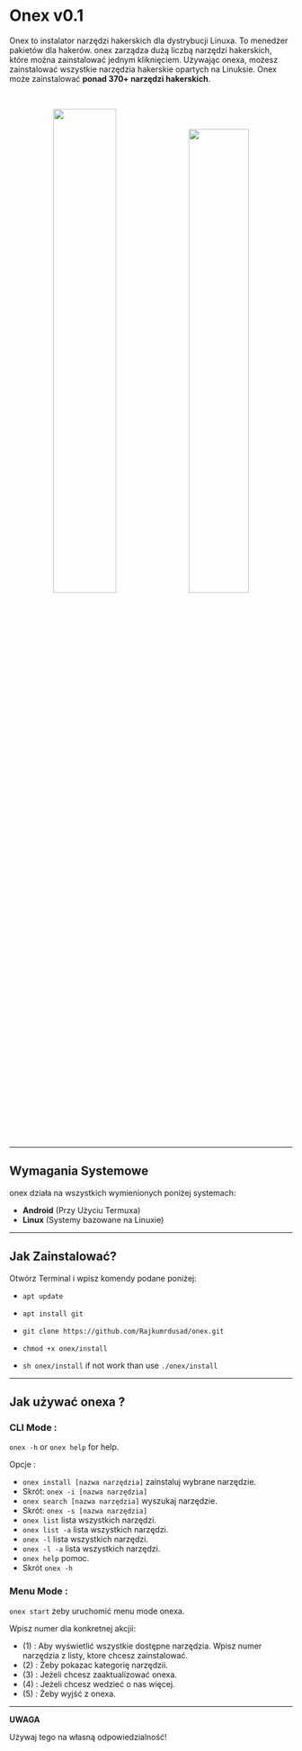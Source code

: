 # Onex v0.1

Onex to instalator narzędzi hakerskich dla dystrybucji Linuxa. To menedżer pakietów dla hakerów.
onex zarządza dużą liczbą narzędzi hakerskich, które można zainstalować jednym kliknięciem. 
Używając onexa, możesz zainstalować wszystkie narzędzia hakerskie opartych na Linuksie. Onex może zainstalować **ponad 370+ narzędzi hakerskich**.

<br>
<p align="center">
<img width="47%" src="https://github.com/Rajkumrdusad/onex/blob/master/doc/Screenshot_2019-12-01-12-10-02-1.png"/>
<img width="46%" src="https://github.com/Rajkumrdusad/onex/blob/master/doc/Screenshot_2019-12-01-12-09-26-1.png"/>
</p>

------------------------------------------------------------------------

## Wymagania Systemowe

onex działa na wszystkich wymienionych poniżej systemach:<br>
- **Android** (Przy Użyciu Termuxa) <br>
- **Linux** (Systemy bazowane na Linuxie) <br>

------------------------------------------------------------------------

## Jak Zainstalować?

Otwórz Terminal i wpisz komendy podane poniżej:

* `apt update`

* `apt install git`

* `git clone https://github.com/Rajkumrdusad/onex.git`

* `chmod +x onex/install`

* `sh onex/install` if not work than use `./onex/install`

------------------------------------------------------------------------

## Jak używać onexa ?

### CLI Mode :
`onex -h` or `onex help` for help.

Opcje :
- `onex install [nazwa narzędzia]` zainstaluj wybrane narzędzie.
-  Skrót: `onex -i [nazwa narzędzia]`
- `onex search [nazwa narzędzia]` wyszukaj narzędzie.
- Skrót: `onex -s [nazwa narzędzia]` 
- `onex list` lista wszystkich narzędzi.
- `onex list -a` lista wszystkich narzędzi.
- `onex -l` lista wszystkich narzędzi.
- `onex -l -a` lista wszystkich narzędzi.
- `onex help` pomoc.
- Skrót `onex -h`

### Menu Mode :

`onex start` żeby uruchomić menu mode onexa.

Wpisz numer dla konkretnej akcjii:
- (1) : Aby wyświetlić wszystkie dostępne narzędzia. Wpisz numer narzędzia z listy, ktore chcesz zainstalować.
- (2) : Żeby pokazac kategorię narzędzii.
- (3) : Jeżeli chcesz zaaktualizować onexa.
- (4) : Jeżeli chcesz wedzieć o nas więcej.
- (5) : Żeby wyjść z onexa.

------------------------------------------------------------------------

**UWAGA**

Używaj tego na własną odpowiedzialność!

